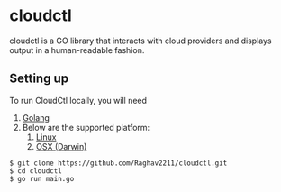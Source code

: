 # cloudctl
cloudctl is a GO library that interacts with cloud providers and displays output in a human-readable fashion.


## Setting up

To run CloudCtl locally, you will need

1. [Golang](https://go.dev/doc/install)
2. Below are the supported platform:
    1. [Linux](https://en.wikipedia.org/wiki/Comparison_of_Linux_distributions)
    2. [OSX (Darwin)](https://en.wikipedia.org/wiki/MacOS)

```
$ git clone https://github.com/Raghav2211/cloudctl.git
$ cd cloudctl
$ go run main.go
```
